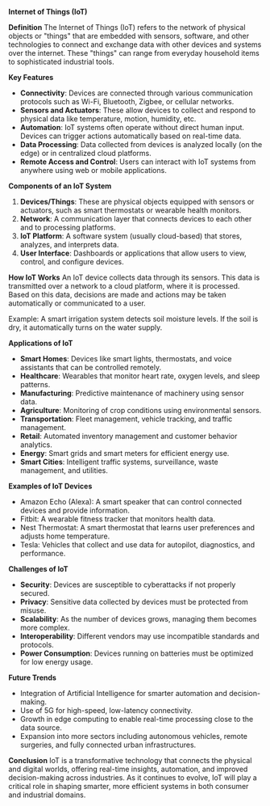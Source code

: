 **Internet of Things (IoT)**

**Definition**
The Internet of Things (IoT) refers to the network of physical objects or "things" that are embedded with sensors, software, and other technologies to connect and exchange data with other devices and systems over the internet. These "things" can range from everyday household items to sophisticated industrial tools.

**Key Features**

* **Connectivity**: Devices are connected through various communication protocols such as Wi-Fi, Bluetooth, Zigbee, or cellular networks.
* **Sensors and Actuators**: These allow devices to collect and respond to physical data like temperature, motion, humidity, etc.
* **Automation**: IoT systems often operate without direct human input. Devices can trigger actions automatically based on real-time data.
* **Data Processing**: Data collected from devices is analyzed locally (on the edge) or in centralized cloud platforms.
* **Remote Access and Control**: Users can interact with IoT systems from anywhere using web or mobile applications.

**Components of an IoT System**

1. **Devices/Things**: These are physical objects equipped with sensors or actuators, such as smart thermostats or wearable health monitors.
2. **Network**: A communication layer that connects devices to each other and to processing platforms.
3. **IoT Platform**: A software system (usually cloud-based) that stores, analyzes, and interprets data.
4. **User Interface**: Dashboards or applications that allow users to view, control, and configure devices.

**How IoT Works**
An IoT device collects data through its sensors. This data is transmitted over a network to a cloud platform, where it is processed. Based on this data, decisions are made and actions may be taken automatically or communicated to a user.

Example: A smart irrigation system detects soil moisture levels. If the soil is dry, it automatically turns on the water supply.

**Applications of IoT**

* **Smart Homes**: Devices like smart lights, thermostats, and voice assistants that can be controlled remotely.
* **Healthcare**: Wearables that monitor heart rate, oxygen levels, and sleep patterns.
* **Manufacturing**: Predictive maintenance of machinery using sensor data.
* **Agriculture**: Monitoring of crop conditions using environmental sensors.
* **Transportation**: Fleet management, vehicle tracking, and traffic management.
* **Retail**: Automated inventory management and customer behavior analytics.
* **Energy**: Smart grids and smart meters for efficient energy use.
* **Smart Cities**: Intelligent traffic systems, surveillance, waste management, and utilities.

**Examples of IoT Devices**

* Amazon Echo (Alexa): A smart speaker that can control connected devices and provide information.
* Fitbit: A wearable fitness tracker that monitors health data.
* Nest Thermostat: A smart thermostat that learns user preferences and adjusts home temperature.
* Tesla: Vehicles that collect and use data for autopilot, diagnostics, and performance.

**Challenges of IoT**

* **Security**: Devices are susceptible to cyberattacks if not properly secured.
* **Privacy**: Sensitive data collected by devices must be protected from misuse.
* **Scalability**: As the number of devices grows, managing them becomes more complex.
* **Interoperability**: Different vendors may use incompatible standards and protocols.
* **Power Consumption**: Devices running on batteries must be optimized for low energy usage.

**Future Trends**

* Integration of Artificial Intelligence for smarter automation and decision-making.
* Use of 5G for high-speed, low-latency connectivity.
* Growth in edge computing to enable real-time processing close to the data source.
* Expansion into more sectors including autonomous vehicles, remote surgeries, and fully connected urban infrastructures.

**Conclusion**
IoT is a transformative technology that connects the physical and digital worlds, offering real-time insights, automation, and improved decision-making across industries. As it continues to evolve, IoT will play a critical role in shaping smarter, more efficient systems in both consumer and industrial domains.
